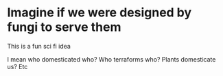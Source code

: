 # Imagine if we were designed by fungi to serve them

This is a fun sci fi idea

I mean who domesticated who?
Who terraforms who?
Plants domesticate us?
Etc